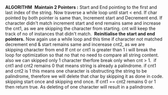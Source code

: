 **ALGORITHM**
​
**Maintain 2 Pointers :**
Start and End pointing to the first and last index of the string.
Now traverse a while loop until start < end.
If char pointed by both pointer is same than,
Increment start and Decrement end.
If character didn't match increment start and end remains same and increase the cnt1, as we are skipping the character from starting.
cnt will keep the track of no of instances that didn't match.
​
**Reinitialise the start and end pointers.**
Now again use a while loop and this time if character not matched decrement end & start remains same and incerease cnt2, as we are skipping character from end
If cnt or cnt1 is greater than 1 i will break the loop for optimization so that no that no need to compare all string content.
also we can skipped only 1 character therfore break only when cnt > 1.
​
if cnt1 and cnt2 remains 0 that means string is already a palindrome.
if cnt1 and cnt2 is 1 this means one character is obstructing the string to be palindrome, therefore we will delete that char by skipping it as done in code.
skipping start once and skipping end once.
If cnt1 == cnt2 remains 0 or 1 then return true.
As deleting of one character will result in a palindrome.